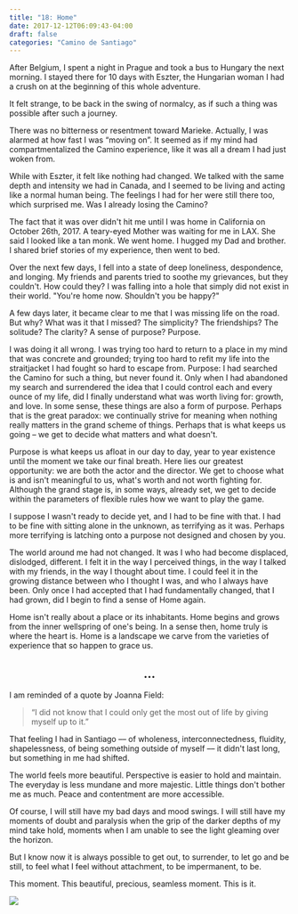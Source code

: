 ```yaml
---
title: "18: Home"
date: 2017-12-12T06:09:43-04:00
draft: false
categories: "Camino de Santiago"
---
```


After Belgium, I spent a night in Prague and took a bus to Hungary the next morning. I stayed there for 10 days with Eszter, the Hungarian woman I had a crush on at the beginning of this whole adventure.

It felt strange, to be back in the swing of normalcy, as if such a thing was possible after such a journey.

There was no bitterness or resentment toward Marieke. Actually, I was alarmed at how fast I was “moving on”. It seemed as if my mind had compartmentalized the Camino experience, like it was all a dream I had just woken from.

While with Eszter, it felt like nothing had changed. We talked with the same depth and intensity we had in Canada, and I seemed to be living and acting like a normal human being. The feelings I had for her were still there too, which surprised me. Was I already losing the Camino?

The fact that it was over didn't hit me until I was home in California on October 26th, 2017. A teary-eyed Mother was waiting for me in LAX. She said I looked like a tan monk. We went home. I hugged my Dad and brother. I shared brief stories of my experience, then went to bed.

Over the next few days, I fell into a state of deep loneliness, despondence, and longing. My friends and parents tried to soothe my grievances, but they couldn't. How could they? I was falling into a hole that simply did not exist in their world. "You're home now. Shouldn't you be happy?"

A few days later, it became clear to me that I was missing life on the road. But why? What was it that I missed? The simplicity? The friendships? The solitude? The clarity? A sense of purpose? Purpose.

I was doing it all wrong. I was trying too hard to return to a place in my mind that was concrete and grounded; trying too hard to refit my life into the straitjacket I had fought so hard to escape from. Purpose: I had searched the Camino for such a thing, but never found it. Only when I had abandoned my search and surrendered the idea that I could control each and every ounce of my life, did I finally understand what was worth living for: growth, and love. In some sense, these things are also a form of purpose. Perhaps that is the great paradox: we continually strive for meaning when nothing really matters in the grand scheme of things. Perhaps that is what keeps us going – we get to decide what matters and what doesn't.

Purpose is what keeps us afloat in our day to day, year to year existence until the moment we take our final breath. Here lies our greatest opportunity: we are both the actor and the director. We get to choose what is and isn't meaningful to us, what's worth and not worth fighting for. Although the grand stage is, in some ways, already set, we get to decide within the parameters of flexible rules how we want to play the game.

I suppose I wasn't ready to decide yet, and I had to be fine with that. I had to be fine with sitting alone in the unknown, as terrifying as it was. Perhaps more terrifying is latching onto a purpose not designed and chosen by you.

The world around me had not changed. It was I who had become displaced, dislodged, different. I felt it in the way I perceived things, in the way I talked with my friends, in the way I thought about time. I could feel it in the growing distance between who I thought I was, and who I always have been. Only once I had accepted that I had fundamentally changed, that I had grown, did I begin to find a sense of Home again.

Home isn't really about a place or its inhabitants. Home begins and grows from the inner wellspring of one's being. In a sense then, home truly is where the heart is. Home is a landscape we carve from the varieties of experience that so happen to grace us.

## <center> ... </center>

I am reminded of a quote by Joanna Field:

> “I did not know that I could only get the most out of life by giving myself up to it.”

That feeling I had in Santiago –– of wholeness, interconnectedness, fluidity, shapelessness, of being something outside of myself –– it didn't last long, but something in me had shifted.

The world feels more beautiful. Perspective is easier to hold and maintain. The everyday is less mundane and more majestic. Little things don't bother me as much. Peace and contentment are more accessible.

Of course, I will still have my bad days and mood swings. I will still have my moments of doubt and paralysis when the grip of the darker depths of my mind take hold, moments when I am unable to see the light gleaming over the horizon.

But I know now it is always possible to get out, to surrender, to let go and be still, to feel what I feel without attachment, to be impermanent, to be.

This moment. This beautiful, precious, seamless moment. This is it.

![](/../images/home.jpg)